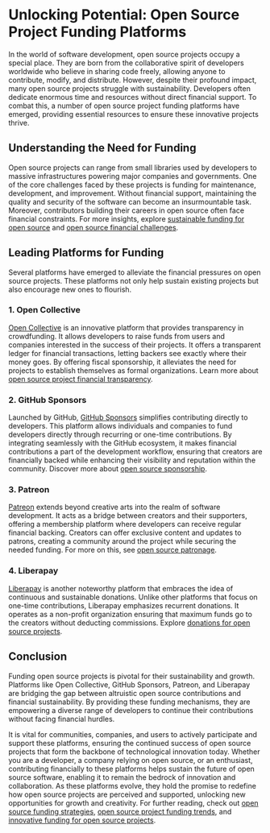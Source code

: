 # Unlocking Potential: Open Source Project Funding Platforms

In the world of software development, open source projects occupy a special place. They are born from the collaborative spirit of developers worldwide who believe in sharing code freely, allowing anyone to contribute, modify, and distribute. However, despite their profound impact, many open source projects struggle with sustainability. Developers often dedicate enormous time and resources without direct financial support. To combat this, a number of open source project funding platforms have emerged, providing essential resources to ensure these innovative projects thrive.

## Understanding the Need for Funding

Open source projects can range from small libraries used by developers to massive infrastructures powering major companies and governments. One of the core challenges faced by these projects is funding for maintenance, development, and improvement. Without financial support, maintaining the quality and security of the software can become an insurmountable task. Moreover, contributors building their careers in open source often face financial constraints. For more insights, explore [sustainable funding for open source](https://www.license-token.com/wiki/sustainable-funding-for-open-source) and [open source financial challenges](https://www.license-token.com/wiki/open-source-financial-challenges).

## Leading Platforms for Funding

Several platforms have emerged to alleviate the financial pressures on open source projects. These platforms not only help sustain existing projects but also encourage new ones to flourish.

### 1. **Open Collective**

[Open Collective](https://opencollective.com/) is an innovative platform that provides transparency in crowdfunding. It allows developers to raise funds from users and companies interested in the success of their projects. It offers a transparent ledger for financial transactions, letting backers see exactly where their money goes. By offering fiscal sponsorship, it alleviates the need for projects to establish themselves as formal organizations. Learn more about [open source project financial transparency](https://www.license-token.com/wiki/open-source-project-financial-transparency).

### 2. **GitHub Sponsors**

Launched by GitHub, [GitHub Sponsors](https://github.com/sponsors) simplifies contributing directly to developers. This platform allows individuals and companies to fund developers directly through recurring or one-time contributions. By integrating seamlessly with the GitHub ecosystem, it makes financial contributions a part of the development workflow, ensuring that creators are financially backed while enhancing their visibility and reputation within the community. Discover more about [open source sponsorship](https://www.license-token.com/wiki/open-source-sponsorship).

### 3. **Patreon**

[Patreon](https://www.patreon.com/) extends beyond creative arts into the realm of software development. It acts as a bridge between creators and their supporters, offering a membership platform where developers can receive regular financial backing. Creators can offer exclusive content and updates to patrons, creating a community around the project while securing the needed funding. For more on this, see [open source patronage](https://www.license-token.com/wiki/open-source-patronage).

### 4. **Liberapay**

[Liberapay](https://liberapay.com/) is another noteworthy platform that embraces the idea of continuous and sustainable donations. Unlike other platforms that focus on one-time contributions, Liberapay emphasizes recurrent donations. It operates as a non-profit organization ensuring that maximum funds go to the creators without deducting commissions. Explore [donations for open source projects](https://www.license-token.com/wiki/donations-for-open-source-projects).

## Conclusion

Funding open source projects is pivotal for their sustainability and growth. Platforms like Open Collective, GitHub Sponsors, Patreon, and Liberapay are bridging the gap between altruistic open source contributions and financial sustainability. By providing these funding mechanisms, they are empowering a diverse range of developers to continue their contributions without facing financial hurdles.

It is vital for communities, companies, and users to actively participate and support these platforms, ensuring the continued success of open source projects that form the backbone of technological innovation today. Whether you are a developer, a company relying on open source, or an enthusiast, contributing financially to these platforms helps sustain the future of open source software, enabling it to remain the bedrock of innovation and collaboration. As these platforms evolve, they hold the promise to redefine how open source projects are perceived and supported, unlocking new opportunities for growth and creativity. For further reading, check out [open source funding strategies](https://www.license-token.com/wiki/open-source-funding-strategies), [open source project funding trends](https://www.license-token.com/wiki/open-source-project-funding-trends), and [innovative funding for open source projects](https://www.license-token.com/wiki/innovative-funding-for-open-source-projects).
